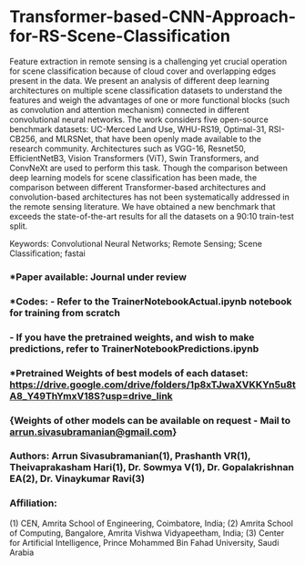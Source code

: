 # Transformer-based-CNN-Approach-for-RS-Scene-Classification

Feature extraction in remote sensing is a challenging yet crucial operation for scene classification because of cloud cover and overlapping edges present in the data. We present an analysis of different deep learning architectures on multiple scene classification datasets to understand the features and weigh the advantages of one or more functional blocks (such as convolution and attention mechanism) connected in different convolutional neural networks. The work considers five open-source benchmark datasets: UC-Merced Land Use, WHU-RS19, Optimal-31, RSI-CB256, and MLRSNet, that have been openly made available to the research community. Architectures such as VGG-16, Resnet50, EfficientNetB3, Vision Transformers (ViT), Swin Transformers, and ConvNeXt are used to perform this task. Though the comparison between deep learning models for scene classification has been made, the comparison between different Transformer-based architectures and convolution-based architectures has not been systematically addressed in the remote sensing literature. We have obtained a new benchmark that exceeds the state-of-the-art results for all the datasets on a 90:10 train-test split.

Keywords: Convolutional Neural Networks; Remote Sensing; Scene Classification; fastai

### *Paper available: Journal under review
### *Codes: - Refer to the TrainerNotebookActual.ipynb notebook for training from scratch
###         - If you have the pretrained weights, and wish to make predictions, refer to TrainerNotebookPredictions.ipynb
### *Pretrained Weights of best models of each dataset: https://drive.google.com/drive/folders/1p8xTJwaXVKKYn5u8tA8_Y49ThYmxV18S?usp=drive_link
### {Weights of other models can be available on request - Mail to arrun.sivasubramanian@gmail.com} 
### Authors: Arrun Sivasubramanian(1), Prashanth VR(1), Theivaprakasham Hari(1), Dr. Sowmya V(1), Dr. Gopalakrishnan EA(2), Dr. Vinaykumar Ravi(3)
### Affiliation: 
(1) CEN, Amrita School of Engineering, Coimbatore, India; 
(2) Amrita School of Computing, Bangalore, Amrita Vishwa Vidyapeetham, India;
(3) Center for Artificial Intelligence, Prince Mohammed Bin Fahad University, Saudi Arabia
